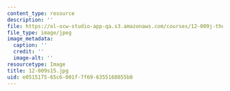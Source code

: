 ```yaml
---
content_type: resource
description: ''
file: https://ol-ocw-studio-app-qa.s3.amazonaws.com/courses/12-009j-theoretical-environmental-analysis-spring-2015/e051517565c6001f7f696355168055b0_12-009s15.jpg
file_type: image/jpeg
image_metadata:
  caption: ''
  credit: ''
  image-alt: ''
resourcetype: Image
title: 12-009s15.jpg
uid: e0515175-65c6-001f-7f69-6355168055b0
---
```


